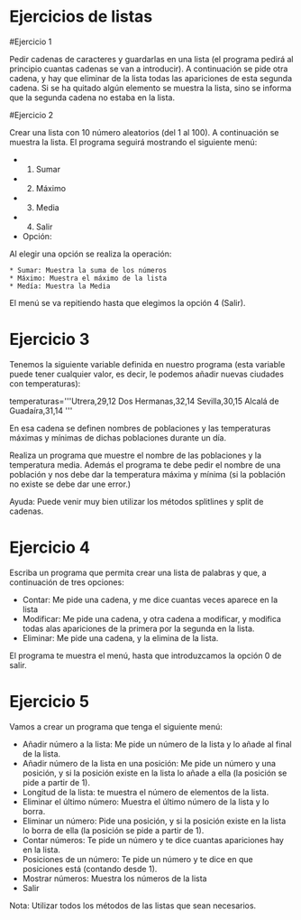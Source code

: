 # Ejercicios de listas
#Ejercicio 1

Pedir cadenas de caracteres y guardarlas en una lista (el programa pedirá al principio cuantas cadenas se van a introducir). A continuación se pide otra cadena, y hay que eliminar de la lista todas las apariciones de esta segunda cadena. Si se ha quitado algún elemento se muestra la lista, sino se informa que la segunda cadena no estaba en la lista.

#Ejercicio 2

Crear una lista con 10 número aleatorios (del 1 al 100). A continuación se muestra la lista. El programa seguirá mostrando el siguiente menú:

* 1. Sumar
* 2. Máximo
* 3. Media
* 4. Salir
* Opción:

Al elegir una opción se realiza la operación:

    * Sumar: Muestra la suma de los números
    * Máximo: Muestra el máximo de la lista
    * Medía: Muestra la Media

El menú se va repitiendo hasta que elegimos la opción 4 (Salir).

# Ejercicio 3

Tenemos la siguiente variable definida en nuestro programa (esta variable puede tener cualquier valor, es decir, le podemos añadir nuevas ciudades con temperaturas):

temperaturas='''Utrera,29,12
Dos Hermanas,32,14
Sevilla,30,15
Alcalá de Guadaíra,31,14
'''

En esa cadena se definen nombres de poblaciones y las temperaturas máximas y mínimas de dichas poblaciones durante un día.

Realiza un programa que muestre el nombre de las poblaciones y la temperatura media. Además el programa te debe pedir el nombre de una población y nos debe dar la temperatura máxima y mínima (si la población no existe se debe dar une error.)

Ayuda: Puede venir muy bien utilizar los métodos splitlines y split de cadenas.

# Ejercicio 4

Escriba un programa que permita crear una lista de palabras y que, a continuación de tres opciones:

   * Contar: Me pide una cadena, y me dice cuantas veces aparece en la lista
   * Modificar: Me pide una cadena, y otra cadena a modificar, y modifica todas alas apariciones de la primera por la segunda en la lista.
   * Eliminar: Me pide una cadena, y la elimina de la lista.

El programa te muestra el menú, hasta que introduzcamos la opción 0 de salir.

# Ejercicio 5

Vamos a crear un programa que tenga el siguiente menú:

   * Añadir número a la lista: Me pide un número de la lista y lo añade al final de la lista.
   * Añadir número de la lista en una posición: Me pide un número y una posición, y si la posición existe en la lista lo añade a ella (la posición se pide a partir de 1).
   * Longitud de la lista: te muestra el número de elementos de la lista.
   * Eliminar el último número: Muestra el último número de la lista y lo borra.
   * Eliminar un número: Pide una posición, y si la posición existe en la lista lo borra de ella (la posición se pide a partir de 1).
   * Contar números: Te pide un número y te dice cuantas apariciones hay en la lista.
   * Posiciones de un número: Te pide un número y te dice en que posiciones está (contando desde 1).
   * Mostrar números: Muestra los números de la lista
   * Salir

Nota: Utilizar todos los métodos de las listas que sean necesarios.
